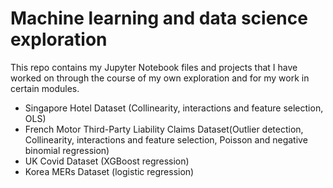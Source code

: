 # Machine learning and data science exploration
This repo contains my Jupyter Notebook files and projects that I have worked on through the course of my own exploration and for my work in certain modules.

- Singapore Hotel Dataset (Collinearity, interactions and feature selection, OLS)
- French Motor Third-Party Liability Claims Dataset(Outlier detection, Collinearity, interactions and feature selection, Poisson and negative binomial regression)
- UK Covid Dataset (XGBoost regression)
- Korea MERs Dataset (logistic regression)
